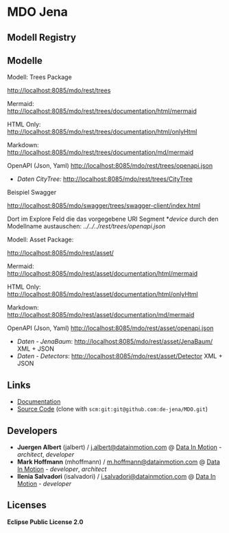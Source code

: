 
# MDO Jena

## Modell Registry

## Modelle 

Modell: Trees Package

[http://localhost:8085/mdo/rest/trees](http://localhost:8085/mdo/rest/trees)

Mermaid:
[http://localhost:8085/mdo/rest/trees/documentation/html/mermaid](http://localhost:8085/mdo/rest/trees/documentation/html/mermaid)

HTML Only:
[http://localhost:8085/mdo/rest/trees/documentation/html/onlyHtml](http://localhost:8085/mdo/rest/trees/documentation/html/onlyHtml)

Markdown:
[http://localhost:8085/mdo/rest/trees/documentation/md/mermaid](http://localhost:8085/mdo/rest/trees/documentation/md/mermaid)


OpenAPI (Json, Yaml)
[http://localhost:8085/mdo/rest/trees/openapi.json](http://localhost:8085/mdo/rest/trees/openapi.json)


* *Daten CityTree:* [http://localhost:8085/mdo/rest/trees/CityTree](http://localhost:8085/mdo/rest/trees/CityTree)

Beispiel Swagger

[http://localhost:8085/mdo/swagger/trees/swagger-client/index.html](http://localhost:8085/mdo/swagger/trees/swagger-client/index.html)

Dort im Explore Feld die das vorgegebene URI Segment **device* durch den Modellname austauschen: *../../../rest/trees/openapi.json*

Modell: Asset Package:

[http://localhost:8085/mdo/rest/asset/](http://localhost:8085/mdo/rest/asset/)

Mermaid:
[http://localhost:8085/mdo/rest/asset/documentation/html/mermaid](http://localhost:8085/mdo/rest/asset/documentation/html/mermaid)

HTML Only:
[http://localhost:8085/mdo/rest/asset/documentation/html/onlyHtml](http://localhost:8085/mdo/rest/asset/documentation/html/onlyHtml)

Markdown:
[http://localhost:8085/mdo/rest/asset/documentation/md/mermaid](http://localhost:8085/mdo/rest/asset/documentation/md/mermaid)

OpenAPI (Json, Yaml)
[http://localhost:8085/mdo/rest/asset/openapi.json](http://localhost:8085/mdo/rest/asset/openapi.json)

* *Daten - JenaBaum*: [http://localhost:8085/mdo/rest/asset/JenaBaum/](http://localhost:8085/mdo/rest/asset/JenaBaum/) XML + JSON
* *Daten - Detectors*: [http://localhost:8085/mdo/rest/asset/Detector](http://localhost:8085/mdo/rest/asset/Detector) XML + JSON



## Links

* [Documentation](https://github.com/de-jena/MDO)
* [Source Code](https://github.com/de-jena/MDO) (clone with `scm:git:git@github.com:de-jena/MDO.git`)


## Developers

* **Juergen Albert** (jalbert) / [j.albert@datainmotion.com](mailto:j.albert@datainmotion.com) @ [Data In Motion](https://www.datainmotion.com) - *architect*, *developer*
* **Mark Hoffmann** (mhoffmann) / [m.hoffmann@datainmotion.com](mailto:m.hoffmann@datainmotion.com) @ [Data In Motion](https://www.datainmotion.com) - *developer*, *architect*
* **Ilenia Salvadori** (isalvadori) / [i.salvadori@datainmotion.com](mailto:i.salvadori@datainmotion.com) @ [Data In Motion](https://www.datainmotion.com) - *developer*

## Licenses

**Eclipse Public License 2.0**

